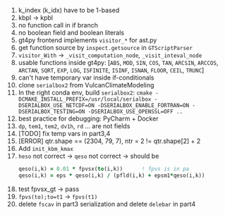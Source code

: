 1. k_index (k_idx) have to be 1-based
2. kbpl -> kpbl
3. no function call in if branch
4. no boolean field and boolean literals
5. gt4py frontend implements `visitor_*` for ast.py 
6. get function source by `inspect.getsource` in `GTScriptParser`
7. `visitor_With` -> `_visit_computation_node`, `_visit_inteval_node`
8. usable functions inside gt4py: [`ABS`, `MOD`, `SIN`, `COS`, `TAN`, `ARCSIN`, `ARCCOS`, `ARCTAN`, `SQRT`, `EXP`, `LOG`,
    `ISFINITE`, `ISINF`, `ISNAN`, `FLOOR`, `CEIL`, `TRUNC`]
9. can't have temporary var inside if-conditionals
10. clone `serialbox2` from VulcanClimateModeling
11. In the right conda env, build `serialbox2`: `cmake -DCMAKE_INSTALL_PREFIX=/usr/local/serialbox -DSERIALBOX_USE_NETCDF=ON -DSERIALBOX_ENABLE_FORTRAN=ON -DSERIALBOX_TESTING=ON -DSERIALBOX_USE_OPENSSL=OFF ..`
12. best practice for debugging: PyCharm + Docker
13. `dp`, `tem1`, `tem2`, `dv1h`, `rd` ... are not fields
14. [TODO] fix temp vars in part3,4
15. [ERROR] qtr.shape == (2304, 79, 7), ntr = 2 != qtr.shape[2] + 2
16. Add `init_kbm_kmax`
17. `heso` not correct -> `qeso` not correct -> should be 
    ```fortran
    qeso(i,k) = 0.01 * fpvsx(to(i,k))      ! fpvs is in pa
    qeso(i,k) = eps * qeso(i,k) / (pfld(i,k) + epsm1*qeso(i,k))
    ```
18. test fpvsx_gt -> pass
19. `fpvs(to);to=t1` -> `fpvs(t1)`
20. delete `fscav` in part3 serialization and delete `delebar` in part4